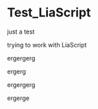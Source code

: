 # Test_LiaScript
just a test 

trying to work with LiaScript

ergergerg


ergerg

ergergerg


ergerge
